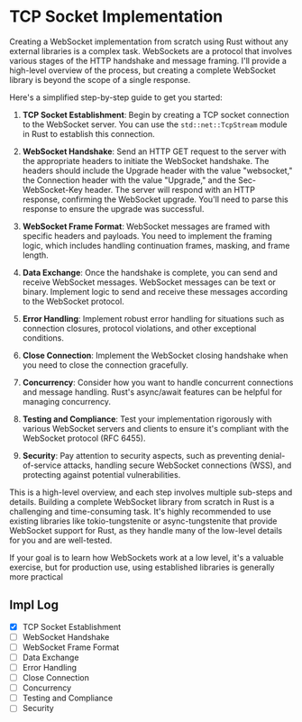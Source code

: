 # TCP Socket Implementation

Creating a WebSocket implementation from scratch using Rust without any external libraries is a complex task. WebSockets are a protocol that involves various stages of the HTTP handshake and message framing. I'll provide a high-level overview of the process, but creating a complete WebSocket library is beyond the scope of a single response.

Here's a simplified step-by-step guide to get you started:

1. **TCP Socket Establishment**: Begin by creating a TCP socket connection to the WebSocket server. You can use the `std::net::TcpStream` module in Rust to establish this connection.

2. **WebSocket Handshake**: Send an HTTP GET request to the server with the appropriate headers to initiate the WebSocket handshake. The headers should include the Upgrade header with the value "websocket," the Connection header with the value "Upgrade," and the Sec-WebSocket-Key header.
The server will respond with an HTTP response, confirming the WebSocket upgrade. You'll need to parse this response to ensure the upgrade was successful.

3. **WebSocket Frame Format**: WebSocket messages are framed with specific headers and payloads. You need to implement the framing logic, which includes handling continuation frames, masking, and frame length.

4. **Data Exchange**: Once the handshake is complete, you can send and receive WebSocket messages. WebSocket messages can be text or binary. Implement logic to send and receive these messages according to the WebSocket protocol.

5. **Error Handling**: Implement robust error handling for situations such as connection closures, protocol violations, and other exceptional conditions.

6. **Close Connection**: Implement the WebSocket closing handshake when you need to close the connection gracefully.

7. **Concurrency**: Consider how you want to handle concurrent connections and message handling. Rust's async/await features can be helpful for managing concurrency.

8. **Testing and Compliance**: Test your implementation rigorously with various WebSocket servers and clients to ensure it's compliant with the WebSocket protocol (RFC 6455).

9. **Security**: Pay attention to security aspects, such as preventing denial-of-service attacks, handling secure WebSocket connections (WSS), and protecting against potential vulnerabilities.

This is a high-level overview, and each step involves multiple sub-steps and details. Building a complete WebSocket library from scratch in Rust is a challenging and time-consuming task. It's highly recommended to use existing libraries like tokio-tungstenite or async-tungstenite that provide WebSocket support for Rust, as they handle many of the low-level details for you and are well-tested.

If your goal is to learn how WebSockets work at a low level, it's a valuable exercise, but for production use, using established libraries is generally more practical

## Impl Log

- [x] TCP Socket Establishment
- [ ] WebSocket Handshake
- [ ] WebSocket Frame Format
- [ ] Data Exchange
- [ ] Error Handling
- [ ] Close Connection
- [ ] Concurrency
- [ ] Testing and Compliance
- [ ] Security
